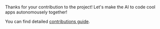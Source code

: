 Thanks for your contribution to the project! Let's make the AI to code cool apps autonomousely together!

You can find detailed [contributions guide](https://clean-coder.dev/community/contributions_guide/).
